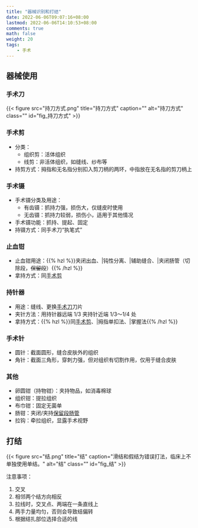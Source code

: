 ```yaml
---
title: "器械识别和打结"
date: 2022-06-06T09:07:16+08:00
lastmod: 2022-06-06T14:10:53+08:00
comments: true
math: false
weight: 20
tags:
    - 手术
---
```


## 器械使用

### 手术刀

{{< figure src="持刀方式.png" title="持刀方式" caption="" alt="持刀方式" class="" id="fig_持刀方式" >}}

### 手术剪

- 分类：
    - 组织剪：活体组织
    - 线剪：非活体组织，如缝线、纱布等
- 持剪方式：拇指和无名指分别扣入剪刀柄的两环，中指放在无名指的剪刀柄上

### 手术镊

- 手术镊分类及用途：
    - 有齿镊：抓持力强，损伤大，仅缝皮时使用
    - 无齿镊：抓持力较弱，损伤小，适用于其他情况
- 手术镊功能：抓持、提起、固定
- 持镊方式：同手术刀“执笔式”

### 止血钳

- 止血钳用途：{{% hzl %}}夹闭出血、|钝性分离、|辅助缝合、|夹闭肠管（切除段，~~保留段~~）{{% /hzl %}}
- 拿持方式：同[手术剪](#手术剪)

### 持针器

- 用途：缝线、更换[手术刀](#手术刀)刀片
- 夹针方法：用持针器远端 1/3 夹持针近端 1/3～1/4 处
- 拿持方式：{{% hzl %}}同[手术剪](#手术剪)、|拇指单扣法、|掌握法{{% /hzl %}}

### 手术针

- 圆针：截面圆形，缝合皮肤外的组织
- 角针：截面三角形，穿刺力强，但对组织有切割作用，仅用于缝合皮肤

### 其他

- 卵圆钳（持物钳）：夹持物品，如消毒棉球
- 组织钳：提拉组织
- 布巾钳：固定无菌单
- 肠钳：夹闭/夹持<ins>保留段肠管</ins>
- 拉钩：牵拉组织，显露手术视野

## 打结

{{< figure src="结.png" title="结" caption="滑结和假结为错误打法，临床上不单独使用单结。" alt="结" class="" id="fig_结" >}}

注意事项：

1. 交叉
2. 相邻两个结方向相反
3. 拉线时，交叉点、两端在一条直线上
4. 两手力量均匀，否则会导致结偏转
5. 根据结扎部位选择合适的线
